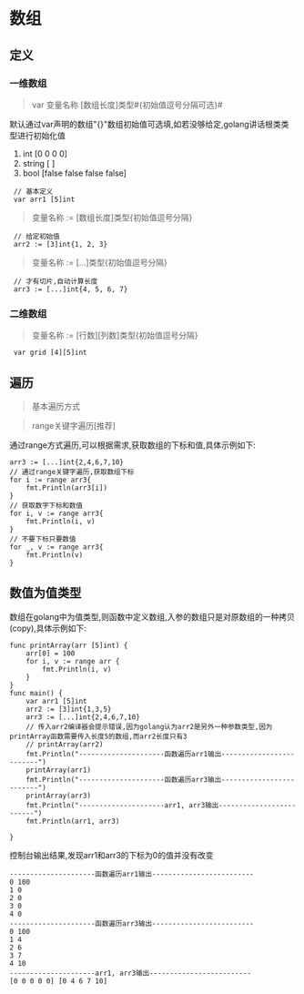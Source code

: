 # 数组

## 定义


### 一维数组

> var 变量名称 [数组长度]类型#{初始值逗号分隔可选}#

默认通过var声明的数组"{}"数组初始值可选填,如若没够给定,golang讲话根类类型进行初始化值
1. int [0 0 0 0]
2. string [    ]
3. bool [false false false false]
``` golang
 // 基本定义
 var arr1 [5]int
```

> 变量名称 := [数组长度]类型{初始值逗号分隔}

``` golang
 // 给定初始值
 arr2 := [3]int{1, 2, 3}
```

> 变量名称 := [...]类型{初始值逗号分隔}

``` golang
 // 才有切片,自动计算长度 
 arr3 := [...]int{4, 5, 6, 7}
```

### 二维数组

> 变量名称 := [行数][列数]类型{初始值逗号分隔}

``` golang
 var grid [4][5]int
```

## 遍历

> 基本遍历方式

> range关键字遍历[推荐]

通过range方式遍历,可以根据需求,获取数组的下标和值,具体示例如下:

``` golang
arr3 := [...]int{2,4,6,7,10}
// 通过range关键字遍历,获取数组下标
for i := range arr3{
    fmt.Println(arr3[i])
}
// 获取数字下标和数值
for i, v := range arr3{
    fmt.Println(i, v)
}
// 不要下标只要数值
for _, v := range arr3{
    fmt.Println(v)
}
```

## 数值为值类型

数组在golang中为值类型,则函数中定义数组,入参的数组只是对原数组的一种拷贝(copy),具体示例如下:

``` golang
func printArray(arr [5]int) {
	arr[0] = 100
	for i, v := range arr {
		fmt.Println(i, v)
	}
}
func main() {
	var arr1 [5]int
	arr2 := [3]int{1,3,5}
	arr3 := [...]int{2,4,6,7,10}
	// 传入arr2编译器会提示错误,因为golang认为arr2是另外一种参数类型,因为printArray函数需要传入长度5的数组,而arr2长度只有3
	// printArray(arr2)
	fmt.Println("---------------------函数遍历arr1输出-------------------------")
	printArray(arr1)
	fmt.Println("---------------------函数遍历arr3输出-------------------------")
	printArray(arr3)
	fmt.Println("---------------------arr1, arr3输出-------------------------")
	fmt.Println(arr1, arr3)

}
```
控制台输出结果,发现arr1和arr3的下标为0的值并没有改变
``` conslog
---------------------函数遍历arr1输出-------------------------
0 100
1 0
2 0
3 0
4 0
---------------------函数遍历arr3输出-------------------------
0 100
1 4
2 6
3 7
4 10
---------------------arr1, arr3输出-------------------------
[0 0 0 0 0] [0 4 6 7 10]
```



